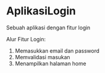 # AplikasiLogin
Sebuah aplikasi dengan fitur login

Alur Fitur Login:
1. Memasukkan email dan password
2. Memvalidasi masukan
3. Menampilkan halaman home
